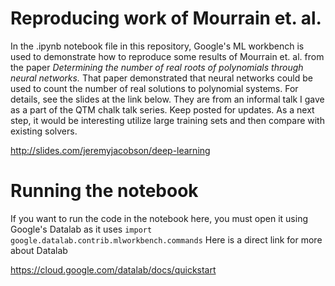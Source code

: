 # Reproducing work of Mourrain et. al.
In the .ipynb notebook file in this repository, Google's ML workbench is used to demonstrate how to reproduce some results of Mourrain et. al. from the paper *Determining the number of real roots of polynomials through neural networks.* That paper demonstrated that neural networks could be used to count the number of real solutions to polynomial systems. For details, see the slides at the link below. They are from an informal talk I gave as a part of the QTM chalk talk series. Keep posted for updates. As a next step, it would be interesting utilize large training sets and then compare with existing solvers.

http://slides.com/jeremyjacobson/deep-learning

# Running the notebook
If you want to run the code in the notebook here, you must open it using Google's Datalab as it uses <code>import google.datalab.contrib.mlworkbench.commands</code> Here is a direct link for more about Datalab

https://cloud.google.com/datalab/docs/quickstart
